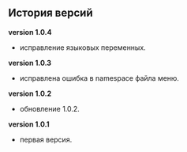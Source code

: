 <!-- cl-start -->
## История версий

**version 1.0.4**    
- исправление языковых переменных.    

**version 1.0.3**    
- исправлена ошибка в namespace файла меню.    

**version 1.0.2**    
- обновление 1.0.2.    

**version 1.0.1**    
- первая версия.    
<!-- cl-end -->
